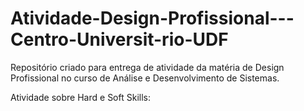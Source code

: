 # Atividade-Design-Profissional---Centro-Universit-rio-UDF
Repositório criado para entrega de atividade da matéria de Design Profissional no curso de Análise e Desenvolvimento de Sistemas.

Atividade sobre Hard e Soft Skills:
